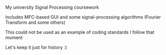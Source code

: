 My university Signal Processing coursework

Includes MFC-based GUI and some signal-processing algorithms (Fourier Transform and some others)

This could not be used as an example of coding standards I follow that moment

Let's keep it just for history :)
